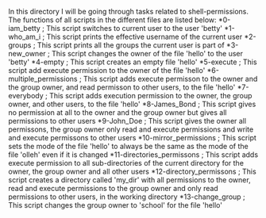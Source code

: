 In this directory I will be going through tasks related to shell-permissions.
The functions of all scripts in the different files are listed below:
    *0-iam_betty ; This script switches to current user to the user 'betty'
    *1-who_am_i ; This script prints the effective username of the current user
    *2-groups ; This script prints all the groups the current user is part of
    *3-new_owner ; This script changes the owner of the file 'hello' to the user 'betty'
    *4-empty ; This script creates an empty file 'hello'
    *5-execute ; This script add execute permission to the owner of the file 'hello'
    *6-multiple_permissions ; This script adds execute permisson to the owner and the group owner, and read permisson to other users, to the file 'hello'
    *7-everybody ; This script adds execution permission to the owner, the group owner, and other users, to the file 'hello'
    *8-James_Bond ; This script gives no permission at all to the owner and the group owner but gives all permissions to other users
    *9-John_Doe ; This script gives the owner all permissons, the group owner only read and execute permissions and write and execute permissons to other users
    *10-mirror_permissions ; This script sets the mode of the file 'hello' to always be the same as the mode of the file 'olleh' even if it is changed
    *11-directories_permissons ; This script adds execute permission to all sub-directories of the current directory for the owner, the group owner and all other users
    *12-directory_permissons ; This script creates a directory called 'my_dir' with all permissions to the owner, read and execute permissions to the group owner and only read permissions to other users, in the working directory
    *13-change_group ; This script changes the group owner to 'school' for the file 'hello'
    